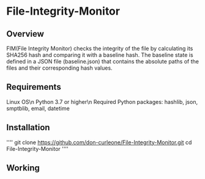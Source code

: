 # File-Integrity-Monitor
## Overview
FIM(File Integrity Monitor) checks the integrity of the file by calculating its SHA256 hash and comparing it with a baseline hash. The baseline state is defined in a JSON file (baseline.json) that contains the absolute paths of the files and their corresponding hash values.

## Requirements
Linux OS\n
Python 3.7 or higher\n
Required Python packages: hashlib, json, smptblib, email, datetime

## Installation
''''
git clone https://github.com/don-curleone/File-Integrity-Monitor.git
cd File-Integrity-Monitor
''''

## Working


